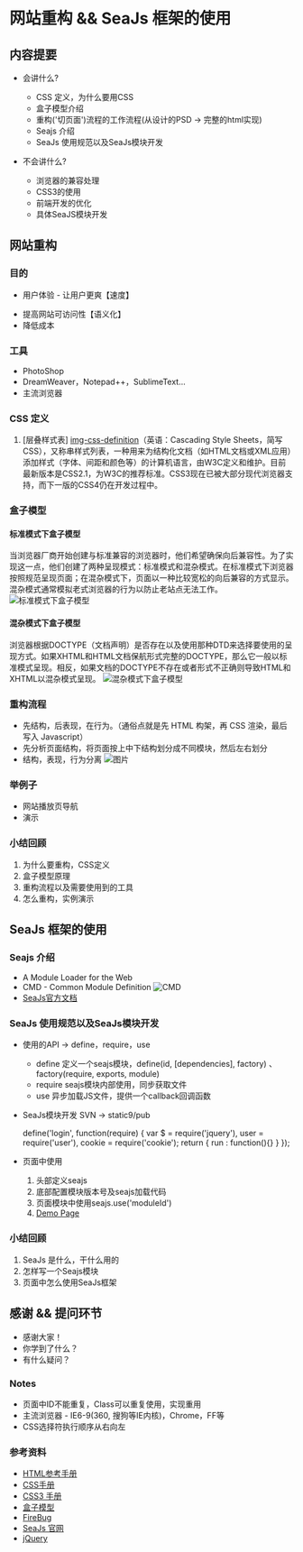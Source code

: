 # 网站重构 && SeaJs 框架的使用

## 内容提要
* 会讲什么?
	- CSS 定义，为什么要用CSS
	- 盒子模型介绍
	- 重构('切页面')流程的工作流程(从设计的PSD -> 完整的html实现)
	- Seajs 介绍
	- SeaJs 使用规范以及SeaJs模块开发

* 不会讲什么?
	- 浏览器的兼容处理
	- CSS3的使用
	- 前端开发的优化
	- 具体SeaJS模块开发



## 网站重构
### 目的
* 用户体验 - 让用户更爽【速度】
<!--
问题: 1. 为什么要用div，而不用table【代码臃肿，不利于维护，语义性差，可访问性，seo】
	  2. 排斥Table? 不用? 【table - 数据】
-->
* 提高网站可访问性【语义化】
* 降低成本


### 工具
* PhotoShop
* DreamWeaver，Notepad++，SublimeText...
* 主流浏览器


### CSS 定义
1. [层叠样式表]
[img-css-definition]（英语：Cascading Style Sheets，简写CSS），又称串样式列表，一种用来为结构化文档（如HTML文档或XML应用）添加样式（字体、间距和颜色等）的计算机语言，由W3C定义和维护。目前最新版本是CSS2.1，为W3C的推荐标准。CSS3现在已被大部分现代浏览器支持，而下一版的CSS4仍在开发过程中。


### 盒子模型
#### 标准模式下盒子模型
当浏览器厂商开始创建与标准兼容的浏览器时，他们希望确保向后兼容性。为了实现这一点，他们创建了两种呈现模式：标准模式和混杂模式。在标准模式下浏览器按照规范呈现页面；在混杂模式下，页面以一种比较宽松的向后兼容的方式显示。混杂模式通常模拟老式浏览器的行为以防止老站点无法工作。
![标准模式下盒子模型][box-standed]

#### 混杂模式下盒子模型
浏览器根据DOCTYPE（文档声明）是否存在以及使用那种DTD来选择要使用的呈现方式。如果XHTML和HTML文档保航形式完整的DOCTYPE，那么它一般以标准模式呈现。相反，如果文档的DOCTYPE不存在或者形式不正确则导致HTML和XHTML以混杂模式呈现。
![混杂模式下盒子模型][box-quicks]


### 重构流程
- 先结构，后表现，在行为。（通俗点就是先 HTML 构架，再 CSS 渲染，最后写入 Javascript）
- 先分析页面结构，将页面按上中下结构划分成不同模块，然后左右划分
- 结构，表现，行为分离
![图片][img-designsteps]


### 举例子
* 网站播放页导航
* 演示


### 小结回顾
1. 为什么要重构，CSS定义
2. 盒子模型原理
3. 重构流程以及需要使用到的工具
4. 怎么重构，实例演示



## SeaJs 框架的使用
### Seajs 介绍
* A Module Loader for the Web
* CMD - Common Module Definition
  ![CMD](seajs-cmd.jpg)
* [SeaJs官方文档](http://seajs.org/docs/#docs)


### SeaJs 使用规范以及SeaJs模块开发
* 使用的API -> define，require，use
	+ define 定义一个seajs模块，define(id, [dependencies], factory) 、factory(require, exports, module)
	+ require seajs模块内部使用，同步获取文件
	+ use 异步加载JS文件，提供一个callback回调函数

* SeaJs模块开发 SVN -> static9/pub

	define('login', function(require) {
		var $ = require('jquery'),
			user = require('user'),
			cookie = require('cookie');
		return {
			run : function(){}
		}
	});

* 页面中使用
	1. 头部定义seajs
	2. 底部配置模块版本号及seajs加载代码
	3. 页面模块中使用seajs.use('moduleId')
	4. [Demo Page](seajs-demo.html)


### 小结回顾
1. SeaJs 是什么，干什么用的
2. 怎样写一个Seajs模块
3. 页面中怎么使用SeaJs框架



## 感谢 && 提问环节
* 感谢大家！
* 你学到了什么？
* 有什么疑问？


### Notes
* 页面中ID不能重复，Class可以重复使用，实现重用
* 主流浏览器 - IE6-9(360, 搜狗等IE内核)，Chrome，FF等
* CSS选择符执行顺序从右向左


### 参考资料
* [HTML参考手册][html-helper]
* [CSS手册][css-helper]
* [CSS3 手册][css3-helper]
* [盒子模型][box-module]
* [FireBug][firebug]
* [SeaJs 官网][seajs-org]
* [jQuery][jquery]

[img-css-definition]: http://zh.wikipedia.org/wiki/CSS
[img-designsteps]: designsteps.gif
[html-helper]: http://www.w3school.com.cn/tags/index.asp
[css-helper]: http://www.w3school.com.cn/css/css_reference.asp
[css3-helper]: http://www.css88.com/book/css/
[firebug]: http://baike.baidu.cn/view/819414.htm
[box-module]: http://zh.wikipedia.org/wiki/IE%E7%9B%92%E6%A8%A1%E5%9E%8B%E7%BC%BA%E9%99%B7
[box-standed]: standard-mode-_thumb.jpg
[box-quicks]: quirks-mode_thumb.jpg
[seajs-org]: http://seajs.org
[jquery]: http://jquery.com/
